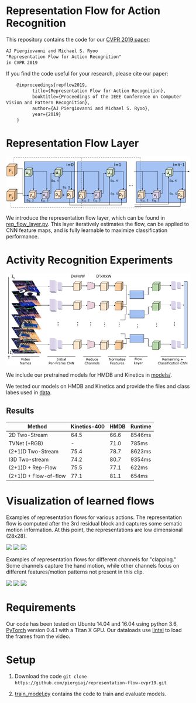 # Representation Flow for Action Recognition

This repository contains the code for our [CVPR 2019 paper](https://arxiv.org/abs/1810.01455):

    AJ Piergiovanni and Michael S. Ryoo
    "Representation Flow for Action Recognition"
    in CVPR 2019

If you find the code useful for your research, please cite our paper:

        @inproceedings{repflow2019,
              title={Representation Flow for Action Recognition},
              booktitle={Proceedings of the IEEE Conference on Computer Vision and Pattern Recognition},
              author={AJ Piergiovanni and Michael S. Ryoo},
              year={2019}
        }


# Representation Flow Layer
![tsf](/examples/flow-layer.png?raw=true "repflow")

We introduce the representation flow layer, which can be found in [rep_flow_layer.py](rep_flow_layer.py). This layer iteratively estimates the flow, can be applied to CNN feature maps, and is fully learnable to maximize classification performance.


# Activity Recognition Experiments
![model overview](/examples/flow-in-network.png?raw=true "model overview")

We include our pretrained models for HMDB and Kinetics in [models/](models).

We tested our models on HMDB and Kinetics and provide the files and class labes used in [data](/data/).

## Results

|  Method | Kinetics-400  |  HMDB | Runtime | 
| ------------- | ------------- | ----------- | ------- | 
| 2D Two-Stream | 64.5  | 66.6  | 8546ms  |
| TVNet (+RGB)  | -     | 71.0  | 785ms |
| (2+1)D Two-Stream | 75.4 | 78.7 | 8623ms |
| I3D Two-stream | 74.2 | 80.7 | 9354ms |
| (2+1)D + Rep-Flow | 75.5 | 77.1 | 622ms |
| (2+1)D + Flow-of-flow | 77.1 | 81.1 | 654ms |





# Visualization of learned flows
Examples of representation flows for various actions. The representation flow is computed after the 3rd residual block and captures some sematic motion information. At this point, the representations are low dimensional (28x28).


<img src="https://piergiaj.github.io/rep-flow-site/box_flow_c15.gif"> <img src="https://piergiaj.github.io/rep-flow-site/swing_flow_c1.gif"> <img src="https://piergiaj.github.io/rep-flow-site/handstand_flow_c21.gif">


Examples of representation flows for different channels for "clapping." Some channels capture the hand motion, while other channels focus on different features/motion patterns not present in this clip.

<img src="https://piergiaj.github.io/rep-flow-site/clap_flow_c8.gif"> <img src="https://piergiaj.github.io/rep-flow-site/clap_flow_c16.gif"> <img src="https://piergiaj.github.io/rep-flow-site/clap_flow_c21.gif">



# Requirements

Our code has been tested on Ubuntu 14.04 and 16.04 using python 3.6, [PyTorch](pytorch.org) version 0.4.1 with a Titan X GPU. Our dataloads use [lintel](https://github.com/dukebw/lintel) to load the frames from the video.


# Setup

1. Download the code ```git clone https://github.com/piergiaj/representation-flow-cvpr19.git```

3. [train_model.py](train_model.py) contains the code to train and evaluate models.
